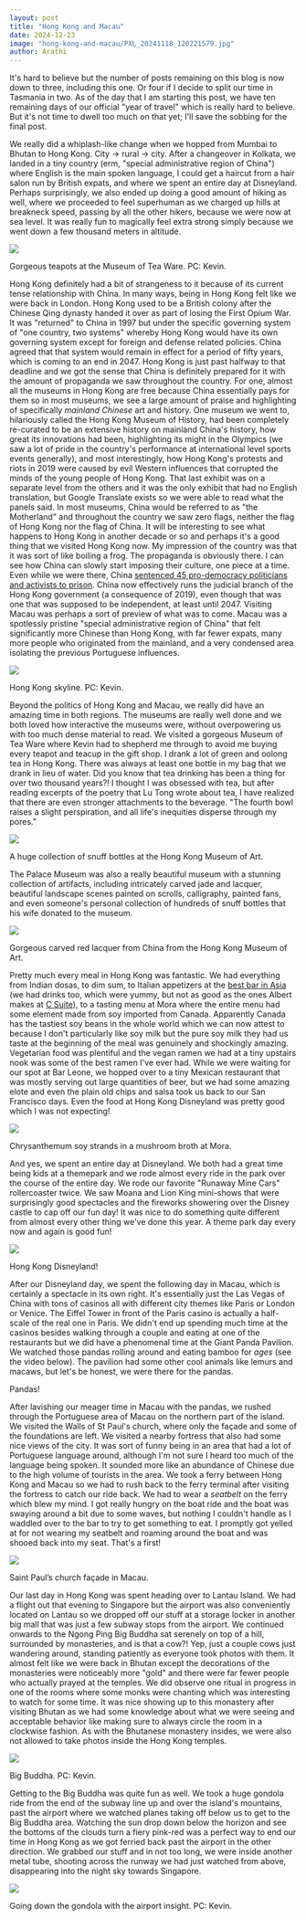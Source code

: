 ```yaml
---
layout: post
title: "Hong Kong and Macau"
date: 2024-12-23
image: "hong-kong-and-macau/PXL_20241118_120221579.jpg"
author: Arathi
---
```


It's hard to believe but the number of posts remaining on this blog is now down to three, including this one. Or four if I decide to split our time in Tasmania in two. As of the day that I am starting this post, we have ten remaining days of our official "year of travel" which is really hard to believe. But it's not time to dwell too much on that yet; I'll save the sobbing for the final post.

We really did a whiplash-like change when we hopped from Mumbai to Bhutan to Hong Kong. City -> rural -> city. After a changeover in Kolkata, we landed in a tiny country (erm, "special administrative region of China") where English is the main spoken language, I could get a haircut from a hair salon run by British expats, and where we spent an entire day at Disneyland. Perhaps surprisingly, we also ended up doing a good amount of hiking as well, where we proceeded to feel superhuman as we charged up hills at breakneck speed, passing by all the other hikers, because we were now at sea level. It was really fun to magically feel extra strong simply because we went down a few thousand meters in altitude. 



![](assets/img/hong-kong-and-macau/20241118_124626.jpg)

<figcaption>

Gorgeous teapots at the Museum of Tea Ware. PC: Kevin.

</figcaption>

Hong Kong definitely had a bit of strangeness to it because of its current tense relationship with China. In many ways, being in Hong Kong felt like we were back in London. Hong Kong used to be a British colony after the Chinese Qing dynasty handed it over as part of losing the First Opium War. It was "returned" to China in 1997 but under the specific governing system of "one country, two systems" whereby Hong Kong would have its own governing system except for foreign and defense related policies. China agreed that that system would remain in effect for a period of fifty years, which is coming to an end in 2047. Hong Kong is just past halfway to that deadline and we got the sense that China is definitely prepared for it with the amount of propaganda we saw throughout the country. For one, almost all the museums in Hong Kong are free because China essentially pays for them so in most museums, we see a large amount of praise and highlighting of specifically _mainland Chinese_ art and history. One museum we went to, hilariously called the Hong Kong Museum of History, had been completely re-curated to be an extensive history on mainland China's history, how great its innovations had been, highlighting its might in the Olympics (we saw a lot of pride in the country's performance at international level sports events generally), and most interestingly, how Hong Kong's protests and riots in 2019 were caused by evil Western influences that corrupted the minds of the young people of Hong Kong. That last exhibit was on a separate level from the others and it was the only exhibit that had no English translation, but Google Translate exists so we were able to read what the panels said. In most museums, China would be referred to as "the Motherland" and throughout the country we saw zero flags, neither the flag of Hong Kong nor the flag of China. It will be interesting to see what happens to Hong Kong in another decade or so and perhaps it's a good thing that we visited Hong Kong now. My impression of the country was that it was sort of like boiling a frog. The propaganda is obviously there. I can see how China can slowly start imposing their culture, one piece at a time. Even while we were there, China [sentenced 45 pro-democracy politicians and activists to prison](https://www.nytimes.com/2024/11/18/world/asia/hong-kong-democrats-sentenced.html). China now effectively runs the judicial branch of the Hong Kong government (a consequence of 2019), even though that was one that was supposed to be independent, at least until 2047. Visiting Macau was perhaps a sort of preview of what was to come. Macau was a spotlessly pristine "special administrative region of China" that felt significantly more Chinese than Hong Kong, with far fewer expats, many more people who originated from the mainland, and a very condensed area isolating the previous Portuguese influences.



![](assets/img/hong-kong-and-macau/20241118_201734.jpg)

<figcaption>

Hong Kong skyline. PC: Kevin.

</figcaption>

Beyond the politics of Hong Kong and Macau, we really did have an amazing time in both regions. The museums are really well done and we both loved how interactive the museums were, without overpowering us with too much dense material to read. We visited a gorgeous Museum of Tea Ware where Kevin had to shepherd me through to avoid me buying every teapot and teacup in the gift shop. I drank a lot of green and oolong tea in Hong Kong. There was always at least one bottle in my bag that we drank in lieu of water. Did you know that tea drinking has been a thing for over two thousand years?! I thought I was obsessed with tea, but after reading excerpts of the poetry that Lu Tong wrote about tea, I have realized that there are even stronger attachments to the beverage. "The fourth bowl raises a slight perspiration, and all life's inequities disperse through my pores."



![](assets/img/hong-kong-and-macau/PXL_20241119_061317854.jpg)

<figcaption>

A huge collection of snuff bottles at the Hong Kong Museum of Art.

</figcaption>

The Palace Museum was also a really beautiful museum with a stunning collection of artifacts, including intricately carved jade and lacquer, beautiful landscape scenes painted on scrolls, calligraphy, painted fans, and even someone's personal collection of hundreds of snuff bottles that his wife donated to the museum. 



![](assets/img/hong-kong-and-macau/PXL_20241119_045517250.jpg)

<figcaption>

Gorgeous carved red lacquer from China from the Hong Kong Museum of Art.

</figcaption>

Pretty much every meal in Hong Kong was fantastic. We had everything from Indian dosas, to dim sum, to Italian appetizers at the [best bar in Asia](https://www.theworlds50best.com/bars/asia/list/1-50) (we had drinks too, which were yummy, but not as good as the ones Albert makes at [C Suite](https://maps.app.goo.gl/kb8C9J4faS7i7hVu5)), to a tasting menu at Mora where the entire menu had some element made from soy imported from Canada. Apparently Canada has the tastiest soy beans in the whole world which we can now attest to because I don't particularly like soy milk but the pure soy milk they had us taste at the beginning of the meal was genuinely and shockingly amazing. Vegetarian food was plentiful and the vegan ramen we had at a tiny upstairs nook was some of the best ramen I've ever had. While we were waiting for our spot at Bar Leone, we hopped over to a tiny Mexican restaurant that was mostly serving out large quantities of beer, but we had some amazing elote and even the plain old chips and salsa took us back to our San Francisco days. Even the food at Hong Kong Disneyland was pretty good which I was not expecting!



![](assets/img/hong-kong-and-macau/PXL_20241120_112221772.jpg)

<figcaption>

Chrysanthemum soy strands in a mushroom broth at Mora.

</figcaption>

And yes, we spent an entire day at Disneyland. We both had a great time being kids at a themepark and we rode almost every ride in the park over the course of the entire day. We rode our favorite "Runaway Mine Cars" rollercoaster twice. We saw Moana and Lion King mini-shows that were surprisingly good spectacles and the fireworks showering over the Disney castle to cap off our fun day! It was nice to do something quite different from almost every other thing we've done this year. A theme park day every now and again is good fun!



![](assets/img/hong-kong-and-macau/PXL_20241121_122510151.jpg)

<figcaption>

Hong Kong Disneyland!

</figcaption>

After our Disneyland day, we spent the following day in Macau, which is certainly a spectacle in its own right. It's essentially just the Las Vegas of China with tons of casinos all with different city themes like Paris or London or Venice. The Eiffel Tower in front of the Paris casino is actually a half-scale of the real one in Paris. We didn't end up spending much time at the casinos besides walking through a couple and eating at one of the restaurants but we did have a phenomenal time at the Giant Panda Pavilion. We watched those pandas rolling around and eating bamboo for _ages_ (see the video below). The pavilion had some other cool animals like lemurs and macaws, but let's be honest, we were there for the pandas.

Pandas!

After lavishing our meager time in Macau with the pandas, we rushed through the Portuguese area of Macau on the northern part of the island. We visited the Walls of St Paul's church, where only the façade and some of the foundations are left. We visited a nearby fortress that also had some nice views of the city. It was sort of funny being in an area that had a lot of Portuguese language around, although I'm not sure I heard too much of the language being spoken. It sounded more like an abundance of Chinese due to the high volume of tourists in the area. We took a ferry between Hong Kong and Macau so we had to rush back to the ferry terminal after visiting the fortress to catch our ride back. We had to wear a _seatbelt_ on the ferry which blew my mind. I got really hungry on the boat ride and the boat was swaying around a bit due to some waves, but nothing I couldn't handle as I waddled over to the bar to try to get something to eat. I promptly got yelled at for not wearing my seatbelt and roaming around the boat and was shooed back into my seat. That's a first!



![](assets/img/hong-kong-and-macau/PXL_20241122_092445090.jpg)

<figcaption>

Saint Paul’s church façade in Macau.

</figcaption>

Our last day in Hong Kong was spent heading over to Lantau Island. We had a flight out that evening to Singapore but the airport was also conveniently located on Lantau so we dropped off our stuff at a storage locker in another big mall that was just a few subway stops from the airport. We continued onwards to the Ngong Ping Big Buddha sat serenely on top of a hill, surrounded by monasteries, and is that a cow?! Yep, just a couple cows just wandering around, standing patiently as everyone took photos with them. It almost felt like we were back in Bhutan except the decorations of the monasteries were noticeably more "gold" and there were far fewer people who actually prayed at the temples. We did observe one ritual in progress in one of the rooms where some monks were chanting which was interesting to watch for some time. It was nice showing up to this monastery after visiting Bhutan as we had some knowledge about what we were seeing and acceptable behavior like making sure to always circle the room in a clockwise fashion. As with the Bhutanese monastery insides, we were also not allowed to take photos inside the Hong Kong temples.



![](assets/img/hong-kong-and-macau/20241123_152249.jpg)

<figcaption>

Big Buddha. PC: Kevin.

</figcaption>

Getting to the Big Buddha was quite fun as well. We took a huge gondola ride from the end of the subway line up and over the island's mountains, past the airport where we watched planes taking off below us to get to the Big Buddha area. Watching the sun drop down below the horizon and see the bottoms of the clouds turn a fiery pink-red was a perfect way to end our time in Hong Kong as we got ferried back past the airport in the other direction. We grabbed our stuff and in not too long, we were inside another metal tube, shooting across the runway we had just watched from above, disappearing into the night sky towards Singapore.



![](assets/img/hong-kong-and-macau/20241123_174950.jpg)

<figcaption>

Going down the gondola with the airport insight. PC: Kevin.

</figcaption>
